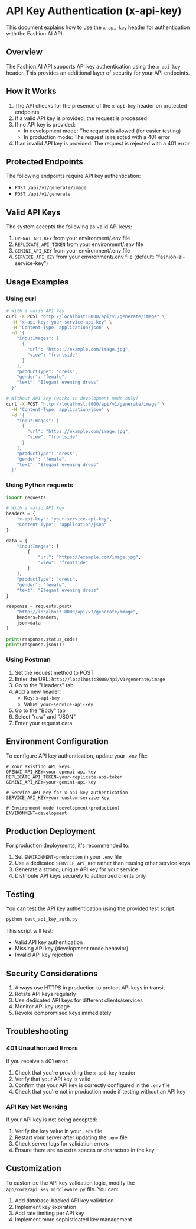# API Key Authentication (x-api-key)

This document explains how to use the `x-api-key` header for authentication with the Fashion AI API.

## Overview

The Fashion AI API supports API key authentication using the `x-api-key` header. This provides an additional layer of security for your API endpoints.

## How it Works

1. The API checks for the presence of the `x-api-key` header on protected endpoints
2. If a valid API key is provided, the request is processed
3. If no API key is provided:
   - In development mode: The request is allowed (for easier testing)
   - In production mode: The request is rejected with a 401 error
4. If an invalid API key is provided: The request is rejected with a 401 error

## Protected Endpoints

The following endpoints require API key authentication:

- `POST /api/v1/generate/image`
- `POST /api/v1/generate`

## Valid API Keys

The system accepts the following as valid API keys:

1. `OPENAI_API_KEY` from your environment/.env file
2. `REPLICATE_API_TOKEN` from your environment/.env file
3. `GEMINI_API_KEY` from your environment/.env file
4. `SERVICE_API_KEY` from your environment/.env file (default: "fashion-ai-service-key")

## Usage Examples

### Using curl

```bash
# With a valid API key
curl -X POST "http://localhost:8000/api/v1/generate/image" \
  -H "x-api-key: your-service-api-key" \
  -H "Content-Type: application/json" \
  -d '{
    "inputImages": [
      {
        "url": "https://example.com/image.jpg",
        "view": "frontside"
      }
    ],
    "productType": "dress",
    "gender": "female",
    "text": "Elegant evening dress"
  }'

# Without API key (works in development mode only)
curl -X POST "http://localhost:8000/api/v1/generate/image" \
  -H "Content-Type: application/json" \
  -d '{
    "inputImages": [
      {
        "url": "https://example.com/image.jpg",
        "view": "frontside"
      }
    ],
    "productType": "dress",
    "gender": "female",
    "text": "Elegant evening dress"
  }'
```

### Using Python requests

```python
import requests

# With a valid API key
headers = {
    "x-api-key": "your-service-api-key",
    "Content-Type": "application/json"
}

data = {
    "inputImages": [
        {
            "url": "https://example.com/image.jpg",
            "view": "frontside"
        }
    ],
    "productType": "dress",
    "gender": "female",
    "text": "Elegant evening dress"
}

response = requests.post(
    "http://localhost:8000/api/v1/generate/image",
    headers=headers,
    json=data
)

print(response.status_code)
print(response.json())
```

### Using Postman

1. Set the request method to POST
2. Enter the URL: `http://localhost:8000/api/v1/generate/image`
3. Go to the "Headers" tab
4. Add a new header:
   - Key: `x-api-key`
   - Value: `your-service-api-key`
5. Go to the "Body" tab
6. Select "raw" and "JSON"
7. Enter your request data

## Environment Configuration

To configure API key authentication, update your `.env` file:

```env
# Your existing API keys
OPENAI_API_KEY=your-openai-api-key
REPLICATE_API_TOKEN=your-replicate-api-token
GEMINI_API_KEY=your-gemini-api-key

# Service API Key for x-api-key authentication
SERVICE_API_KEY=your-custom-service-key

# Environment mode (development/production)
ENVIRONMENT=development
```

## Production Deployment

For production deployments, it's recommended to:

1. Set `ENVIRONMENT=production` in your `.env` file
2. Use a dedicated `SERVICE_API_KEY` rather than reusing other service keys
3. Generate a strong, unique API key for your service
4. Distribute API keys securely to authorized clients only

## Testing

You can test the API key authentication using the provided test script:

```bash
python test_api_key_auth.py
```

This script will test:
- Valid API key authentication
- Missing API key (development mode behavior)
- Invalid API key rejection

## Security Considerations

1. Always use HTTPS in production to protect API keys in transit
2. Rotate API keys regularly
3. Use dedicated API keys for different clients/services
4. Monitor API key usage
5. Revoke compromised keys immediately

## Troubleshooting

### 401 Unauthorized Errors

If you receive a 401 error:

1. Check that you're providing the `x-api-key` header
2. Verify that your API key is valid
3. Confirm that your API key is correctly configured in the `.env` file
4. Check that you're not in production mode if testing without an API key

### API Key Not Working

If your API key is not being accepted:

1. Verify the key value in your `.env` file
2. Restart your server after updating the `.env` file
3. Check server logs for validation errors
4. Ensure there are no extra spaces or characters in the key

## Customization

To customize the API key validation logic, modify the `app/core/api_key_middleware.py` file. You can:

1. Add database-backed API key validation
2. Implement key expiration
3. Add rate limiting per API key
4. Implement more sophisticated key management